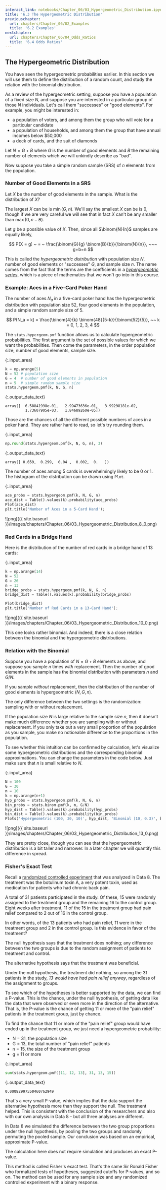 ```yaml
---
interact_link: notebooks/Chapter_06/03_Hypergeometric_Distribution.ipynb
title: '6.3 The Hypergeometric Distribution'
previouschapter:
  url: chapters/Chapter_06/02_Examples
  title: '6.2 Examples'
nextchapter:
  url: chapters/Chapter_06/04_Odds_Ratios
  title: '6.4 Odds Ratios'
---
```


## The Hypergeometric Distribution ##

You have seen the hypergeometric probabilities earlier. In this section we will use them to define the distribution of a random count, and study the relation with the binomial distribution.

As a review of the hypergeometric setting, suppose you have a population of a fixed size $N$, and suppose you are interested in a particular group of those $N$ individuals. Let's call them "successes" or "good elements". For example, you might be interested in:
- a population of voters, and among them the group who will vote for a particular candidate
- a population of households, and among them the group that have annual incomes below $50,000
- a deck of cards, and the suit of diamonds

Let $N = G+B$ where $G$ is the number of good elements and $B$ the remaining number of elements which we will unkindly describe as "bad". 

Now suppose you take a simple random sample (SRS) of $n$ elements from the population.

### Number of Good Elements in a SRS ###
Let $X$ be the number of good elements in the sample. What is the distribution of $X$?

The largest $X$ can be is $\min(G, n)$. We'll say the smallest $X$ can be is 0, though if we are very careful we will see that in fact $X$ can't be any smaller than $\max(0, n-B)$.

Let $g$ be a possible value of $X$. Then, since all $\binom{N}{n}$ samples are equally likely,

$$
P(X = g) ~ = ~ \frac{\binom{G}{g} \binom{B}{b}}{\binom{N}{n}}, ~~~
g+b=n
$$

This is called the *hypergeometric distribution* with population size $N$, number of good elements or "successes" $G$, and sample size $n$. The name comes from the fact that the terms are the coefficients in a [*hypergeometric series*](https://en.wikipedia.org/wiki/Hypergeometric_function#The_hypergeometric_series), which is a piece of mathematics that we won't go into in this course.

### Example: Aces in a Five-Card Poker Hand ###
The number of aces $N_a$ in a five-card poker hand has the hypergeometric distribution with population size 52, four good elements in the population, and a simple random sample size of 5.

$$
P(N_a = k) = \frac{\binom{4}{k} \binom{48}{5-k}}{\binom{52}{5}}, ~~ k = 0, 1, 2, 3, 4
$$

The `stats.hypergeom.pmf` function allows us to calculate hypergeometric probabilities. The first argument is the set of possible values for which we want the probabilities. Then come the parameters, in the order population size, number of good elements, sample size.


{:.input_area}
```python
k = np.arange(5)
N = 52 # population size
G = 4  # number of good elements in population
n = 5  # simple random sample size
stats.hypergeom.pmf(k, N, G, n)
```




{:.output_data_text}
```
array([  6.58841998e-01,   2.99473636e-01,   3.99298181e-02,
         1.73607905e-03,   1.84689260e-05])
```



Those are the chances of all the different possible numbers of aces in a poker hand. They are rather hard to read, so let's try rounding them.


{:.input_area}
```python
np.round(stats.hypergeom.pmf(k, N, G, n), 3)
```




{:.output_data_text}
```
array([ 0.659,  0.299,  0.04 ,  0.002,  0.   ])
```



The number of aces among 5 cards is overwhelmingly likely to be 0 or 1. The histogram of the distribution can be drawn using `Plot`.


{:.input_area}
```python
ace_probs = stats.hypergeom.pmf(k, N, G, n)
ace_dist = Table().values(k).probability(ace_probs)
Plot(ace_dist)
plt.title('Number of Aces in a 5-Card Hand');
```


![png]({{ site.baseurl }}/images/chapters/Chapter_06/03_Hypergeometric_Distribution_8_0.png)


### Red Cards in a Bridge Hand ###
Here is the distribution of the number of red cards in a bridge hand of 13 cards:


{:.input_area}
```python
k = np.arange(14)
N = 52
G = 26
n = 13
bridge_probs = stats.hypergeom.pmf(k, N, G, n)
bridge_dist = Table().values(k).probability(bridge_probs)

Plot(bridge_dist)
plt.title('Number of Red Cards in a 13-Card Hand');
```


![png]({{ site.baseurl }}/images/chapters/Chapter_06/03_Hypergeometric_Distribution_10_0.png)


This one looks rather binomial. And indeed, there is a close relation between the binomial and the hypergeometric distributions.

### Relation with the Binomial ###
Suppose you have a population of $N = G+B$ elements as above, and suppose you sample $n$ times *with* replacement. Then the number of good elements in the sample has the binomial distribution with parameters $n$ and $G/N$. 

If you sample *without* replacement, then the distribution of the number of good elements is hypergeometric $(N, G, n)$.

The only difference between the two settings is the randomization: sampling with or without replacement. 

If the population size $N$ is large relative to the sample size $n$, then it doesn't make much difference whether you are sampling with or without replacement. If you only take out a very small proportion of the population as you sample, you make no noticeable difference to the proportions in the population.

To see whether this intuition can be confirmed by calculation, let's visualize some hypergeometric distributions and the corresponding binomial approximations. You can change the parameters in the code below. Just make sure that $n$ is small relative to $N$.


{:.input_area}
```python
N = 100
G = 30
n = 10
k = np.arange(n+1)
hyp_probs = stats.hypergeom.pmf(k, N, G, n)
bin_probs = stats.binom.pmf(k, n, G/N)
hyp_dist = Table().values(k).probability(hyp_probs)
bin_dist = Table().values(k).probability(bin_probs)
Plots('Hypergeometric (100, 30, 10)', hyp_dist, 'Binomial (10, 0.3)', bin_dist)
```


![png]({{ site.baseurl }}/images/chapters/Chapter_06/03_Hypergeometric_Distribution_13_0.png)


They are pretty close, though you can see that the hypergeometric distribution is a bit taller and narrower. In a later chapter we will quantify this difference in spread.

### Fisher's Exact Test ###
Recall a [randomized controlled experiment](https://www.ncbi.nlm.nih.gov/pubmed/11376175) that was analyzed in Data 8. The treatment was the botulinum toxin A, a very potent toxin, used as medication for patients who had chronic back pain.

A total of 31 patients participated in the study. Of these, 15 were randomly assigned to the treatment group and the remaining 16 to the control group. Eight weeks after treatment, 11 of the 15 in the treatment group had pain relief compared to 2 out of 16 in the control group. 

In other words, of the 13 patients who had pain relief, 11 were in the treatment group and 2 in the control group. Is this evidence in favor of the treatment?

The null hypothesis says that the treatment does nothing; any difference between the two groups is due to the random assignment of patients to treatment and control. 

The alternative hypothesis says that the treatment was beneficial. 

Under the null hypothesis, the treatment did nothing, so among the 31 patients in the study, *13 would have had pain relief anyway*, regardless of the assignment to groups. 

To see which of the hypotheses is better supported by the data, we can find a P-value. This is the chance, under the null hypothesis, of getting data like the data that were observed or even more in the direction of the alternative. That is, the P-value is the chance of getting 11 or more of the "pain relief" patients in the treatment group, just by chance.

To find the chance that 11 or more of the "pain relief" group would have ended up in the treatment group, we just need a hypergeometric probability:
- N = 31, the population size
- G = 13, the total number of "pain relief" patients
- n = 15, the size of the treatment group
- g = 11 or more


{:.input_area}
```python
sum(stats.hypergeom.pmf([11, 12, 13], 31, 13, 15))
```




{:.output_data_text}
```
0.00082997550460762949
```



That's a very small P-value, which implies that the data support the alternative hypothesis more than they support the null. The treatment helped. This is consistent with the conclusion of the researchers and also with our own analysis in Data 8 – but all three analyses are different.

In Data 8 we simulated the difference between the two group proportions under the null hypothesis, by pooling the two groups and randomly permuting the pooled sample. Our conclusion was based on an empirical, approximate P-value. 

The calculation here does not require simulation and produces an exact P-value.

This method is called Fisher's exact test. That's the same Sir Ronald Fisher who formalized tests of hypotheses, suggested cutoffs for P-values, and so on. The method can be used for any sample size and any randomized controlled experiment with a binary response.
